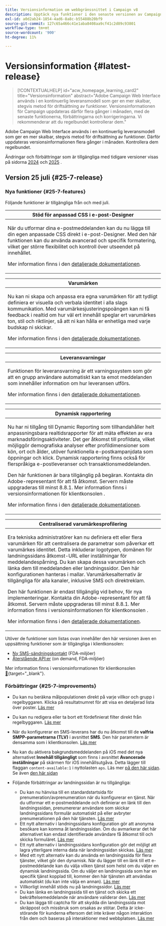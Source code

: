 ```yaml
---
title: Versionsinformation om webbgränssnittet i Campaign v8
description: Upptäck nya funktioner i den senaste versionen av Campaign Web User Interface
exl-id: a0d2ab24-1854-4ad6-8a8c-b55488b20bf9
source-git-commit: 127c65a466c41e1aba8408aa9cf41c2d89c93801
workflow-type: tm+mt
source-wordcount: '900'
ht-degree: 11%

---
```


# Versionsinformation {#latest-release}

>[!CONTEXTUALHELP]
>id="acw_homepage_learning_card2"
>title="Versionsinformation"
>abstract="Adobe Campaign Web Interface används i en kontinuerlig leveransmodell som ger en mer skalbar, stegvis metod för driftsättning av funktioner. Versionsinformationen för Campaign uppdateras därför flera gånger i månaden, med de senaste funktionerna, förbättringarna och korrigeringarna. Vi rekommenderar att du regelbundet kontrollerar dem."

Adobe Campaign Web Interface används i en kontinuerlig leveransmodell som ger en mer skalbar, stegvis metod för driftsättning av funktioner. Därför uppdateras versionsinformationen flera gånger i månaden. Kontrollera dem regelbundet.

Ändringar och förbättringar som är tillgängliga med tidigare versioner visas på sidorna [2024](release-notes-24.md) och [2025](release-notes-25.md) .

## Version 25 juli {#25-7-release}

### Nya funktioner {#25-7-features}

Följande funktioner är tillgängliga från och med juli.

<!--table>
<thead>
<tr>
<th><strong>Multilingual email and SMS</strong><br/></th>
</tr>
</thead>
<tbody>
<tr>
<td>
<p>You can now send multiple email and SMS deliveries in different languages in Adobe Campaign Web UI. The multilingual delivery feature allows you to choose the default language of your delivery as well as the different languages in which the delivery can be sent. You can also preview these deliveries in the languages you have chosen.
</p>
<p>For Multilingual email, your server must be upgraded to 8.8.1 minimum. Refer to the Client Console <a href="https://experienceleague.adobe.com/docs/campaign/campaign-v8/releases/release-notes.html?lang=sv-SE" target="_blank">release notes</a>.
<p>For more information, refer to the <a href="../email/edit-content.md#multilingual-delivery">detailed documentation</a>.</p>
</td>
</tr>
</tbody>
</table-->

<!--table>
<thead>
<tr>
<th><strong>Custom channel for API deliveries</strong><br/></th>
</tr>
</thead>
<tbody>
<tr>
<td>
<p>You can now, directly from Adobe Campaign Web UI, orchestrate and execute deliveries based on custom API channels. These deliveries can be standalone or part of a workflow. The configuration of the custom API channel is performed in the console.</p>
<p>For more information, refer to the detailed documentation.</p>
</td>
</tr>
</tbody>
</table-->

<table>
<thead>
<tr>
<th><strong>Stöd för anpassad CSS i e-post-Designer</strong><br/></th>
</tr>
</thead>
<tbody>
<tr>
<td>
<p>När du utformar dina e-postmeddelanden kan du nu lägga till din egen anpassade CSS direkt i e-post-Designer. Med den här funktionen kan du använda avancerad och specifik formatering, vilket ger större flexibilitet och kontroll över utseendet på innehållet.</p>
<p>Mer information finns i den <a href="../email/custom-css.md">detaljerade dokumentationen</a>.</p>
</td>
</tr>
</tbody>
</table>

<table>
<thead>
<tr>
<th><strong>Varumärken</strong><br/></th>
</tr>
</thead>
<tbody>
<tr>
<td>
<p>Nu kan ni skapa och anpassa era egna varumärken för att tydligt definiera er visuella och verbala identitet i alla slags kommunikation. Med varumärkesjusteringspoängen kan ni få feedback i realtid om hur väl ert innehåll speglar ert varumärkes ton, stil och riktlinjer, så att ni kan hålla er enhetliga med varje budskap ni skickar.
</p>
<p>Mer information finns i den <a href="../content/brands.md">detaljerade dokumentationen</a>.</p>
</td>
</tr>
</tbody>
</table>

<table>
<thead>
<tr>
<th><strong>Leveransvarningar</strong><br/></th>
</tr>
</thead>
<tbody>
<tr>
<td>
<p>Funktionen för leveransvarning är ett varningssystem som gör att en grupp användare automatiskt kan ta emot meddelanden som innehåller information om hur leveransen utförs.</p>
<p>Mer information finns i den <a href="../msg/delivery-alerting.md">detaljerade dokumentationen</a>.</p>
</td>
</tr>
</tbody>
</table>

<!--table>
<thead>
<tr>
<th><strong>Landing pages improvements</strong><br/></th>
</tr>
</thead>
<tbody>
<tr>
<td>
<p>The following improvements to landing pages are now available:</p>
<ul>
    <li>You can now reference a default subscription/unsubscription landing page when configuring a service. When designing an email, if you define a link to that landing page, users submitting the landing page form are automatically subscribed to or unsubscribed from this service. <a href="../audience/manage-services.md#create-service">Read more</a></li>
    <li>A new option in the landing page configuration allows anonymous visitors to access the landing page. If you unselect this option, only identified users can access and submit the form. <a href="../landing-pages/create-lp.md#create-landing-page">Read more</a></li>
    <li>A new option in the landing page configuration allows to store additional internal data when the landing page is being submitted. <a href="../landing-pages/create-lp.md#create-landing-page">Read more</a></li>
    <li>A new option enables to use a landing page for several services, making it dynamic. When adding a link to an email, if you select a dynamic landing page, you can select any service. If you select a landing page that has a specific service associated, this service will be automatically used (you cannot select another one). <a href="../landing-pages/create-lp.md#define-actions-on-form-submission">Read more</a></li>
    <li>Conditional content is now supported in landing pages. <a href="../landing-pages/lp-content.md">Read more</a></li>
    <li>You can link a landing page to a service, and send a confirmation message when users validate it. <a href="../landing-pages/lp-content.md#lp-message">Read more</a></li>
    <li>You can add captcha to protect your landing page from spam and abuse caused by bots. This is non-intrusive for your customers since it does not require any interaction from them and is based on interactions with your site. <a href="../landing-pages/create-lp.md#captcha">Read more</a></li>
</ul>
</td>
</tr>
</tbody>
</table-->


<table>
<thead>
<tr>
<th><strong>Dynamisk rapportering</strong><br/></th>
</tr>
</thead>
<tbody>
<tr>
<td>
<p>Nu har ni tillgång till Dynamic Reporting som tillhandahåller helt anpassningsbara realtidsrapporter för att mäta effekten av era marknadsföringsaktiviteter. Det ger åtkomst till profildata, vilket möjliggör demografiska analyser efter profildimensioner som kön, ort och ålder, utöver funktionella e-postkampanjdata som öppningar och klick. Dynamisk rapportering finns också för flerspråkiga e-postleveranser och transaktionsmeddelanden.</p>
<p>Den här funktionen är bara tillgänglig på begäran. Kontakta din Adobe-representant för att få åtkomst. Servern måste uppgraderas till minst 8.8.1. Mer information finns i versionsinformationen för klientkonsolen <a href="https://experienceleague.adobe.com/docs/campaign/campaign-v8/releases/release-notes.html?lang=sv-SE" target="_blank"></a>.
<p>Mer information finns i den <a href="../reporting/dynamic-reporting/get-started-reporting.md">detaljerade dokumentationen</a>.</p>
</td>
</tr>
</tbody>
</table>

<table>
<thead>
<tr>
<th><strong>Centraliserad varumärkesprofilering</strong><br/></th>
</tr>
</thead>
<tbody>
<tr>
<td>
<p>Era tekniska administratörer kan nu definiera ett eller flera varumärken för att centralisera de parametrar som påverkar ett varumärkes identitet. Detta inkluderar logotypen, domänen för landningssidans åtkomst-URL eller inställningar för meddelandespårning. Du kan skapa dessa varumärken och länka dem till meddelanden eller landningssidor. Den här konfigurationen hanteras i mallar. Varumärkesalternativ är tillgängliga för alla kanaler, inklusive SMS och direktreklam.</p>
<p>Den här funktionen är endast tillgänglig vid behov, för nya implementeringar. Kontakta din Adobe-representant för att få åtkomst. Servern måste uppgraderas till minst 8.8.1. Mer information finns i versionsinformationen för klientkonsolen <a href="https://experienceleague.adobe.com/docs/campaign/campaign-v8/releases/release-notes.html?lang=sv-SE" target="_blank"></a>.
<p>Mer information finns i den <a href="../administration/branding/branding-gs.md">detaljerade dokumentationen</a>.</p>
</td>
</tr>
</tbody>
</table>

Utöver de funktioner som listas ovan innehåller den här versionen även en uppsättning funktioner som är tillgängliga i klientkonsolen:

* [Ny SMS-sändningskontakt](https://experienceleague.adobe.com/docs/campaign/campaign-v8/send/sms/sms.html?lang=sv-SE) (FDA-miljöer)
* [Återstående API:er](https://experienceleague.adobe.com/docs/campaign/campaign-v8/developer/apis/get-started-apis.html?lang=sv-SE) (on demand, FDA-miljöer)

Mer information finns i versionsinformationen för klientkonsolen [&#128279;](https://experienceleague.adobe.com/docs/campaign/campaign-v8/releases/release-notes.html?lang=sv-SE){target="_blank"}.

<!--

### Features previously in Limited Availability {#25-7-limited} 

>[!AVAILABILITY]
>
>To benefit from these updates, your server must be upgrated to 8.8.1 mininum. Refer to the Client Console [release notes](https://experienceleague.adobe.com/docs/campaign/campaign-v8/releases/release-notes.html?lang=sv-SE){target="_blank"}.

Previously released in Limited Availability, the following capabilities are now available to all environments (General Availability):

* **Multilingual delivery creation** - You can now send multiple email deliveries in different languages in Adobe Campaign Web User Interface. The Multilingual delivery feature allows you to choose the default language of your delivery as well as the different languages in which the delivery can be sent. You can also preview these deliveries in the languages you have chosen. [Read more](../email/edit-content.md#multilingual-delivery).


* **Visual fragments** - You can now create, use and archive content fragments. Visual fragments are pre-defined visual blocks that you can reuse across multiple email deliveries, or in content templates. [Learn more](https://experienceleague.adobe.com/docs/campaign-web/v8/content/manage-reusable-content/fragments/fragments.html?lang=sv-SE){target="_blank"}

* **Delivery alerting** - The Delivery alerting feature is an alert management system that enables a group of users to automatically receive notifications containing information on the execution of their deliveries. [Read more](../msg/delivery-alerting.md)


* **Landing pages improvements** - The following improvements to landing pages are now available:

    * You can now reference a default subscription/unsubscription landing page when configuring a service. When designing an email, if you define a link to that landing page, users submitting the landing page form are automatically subscribed to or unsubscribed from this service. [Read more](../audience/manage-services.md#create-service)
    * A new option in the landing page configuration allows anonymous visitors to access the landing page. If you unselect this option, only identified users can access and submit the form. [Read more](../landing-pages/create-lp.md#create-landing-page)
    * A new option in the landing page configuration allows to store additional internal data when the landing page is being submitted. [Read more](../landing-pages/create-lp.md#create-landing-page)
    * A new option enables to use a landing page for several services, making it dynamic. When adding a link to an email, if you select a dynamic landing page, you can select any service. If you select a landing page that has a specific service associated, this service will be automatically used (you cannot select another one). [Read more](../landing-pages/create-lp.md#define-actions-on-form-submission)
    * Conditional content is now supported in landing pages. [Read more](../landing-pages/lp-content.md)
    * You can link a landing page to a service, and send a confirmation message when users validate it. [Learn more](../landing-pages/lp-content.md#lp-message)
    * You can add captcha to protect your landing page from spam and abuse caused by bots. This is non-intrusive for your customers since it does not require any interaction from them and is based on interactions with your site. [Learn more](../landing-pages/create-lp.md#captcha)

Previously released in Limited Availability, the following capabilities are now available **on demand**:

* **Dynamic Reporting** - You can now access Dynamic Reporting which provides fully customizable and real-time reports to measure the impact of your marketing activities. It adds access to profile data, enabling demographic analysis by profile dimensions such as gender, city and age in addition to functional email campaign data like opens and clicks. Dynamic reporting is also available for multilingual email deliveries and transactional messages. [Read more](../reporting/dynamic-reporting/get-started-reporting.md)

* **Centralized Branding** -  Your technical administrators can now define one or several brands to centralize the parameters that affect a brand's identity. This includes the brand logo, the domain of the landing pages' access URL, or message tracking settings. You can create these brands and link them to messages or landing pages. This configuration is managed in templates. Branding options are available for all channels, including SMS and Direct mail. [Read more](../administration/branding/branding-gs.md){target="_blank"}

    >[!NOTE]
    >
    >This feature is only available for new implementations.

In addition to the features listed above, this release also comes with a set of functionalities available in the Client Console:

* [New SMS sending connector](https://experienceleague.adobe.com/docs/campaign/campaign-v8/send/sms/sms.html?lang=sv-SE) (FDA environments)
* [Rest APIs](https://experienceleague.adobe.com/docs/campaign/campaign-v8/developer/apis/get-started-apis.html?lang=sv-SE) (on demand, FDA environments)

Refer to the Client Console [release notes](https://experienceleague.adobe.com/docs/campaign/campaign-v8/releases/release-notes.html?lang=sv-SE){target="_blank"}.

-->

### Förbättringar {#25-7-improvements}

* Du kan nu beräkna målpopulationen direkt på varje villkor och grupp i regelbyggaren. Klicka på resultatnumret för att visa en detaljerad lista över poster. [Läs mer](../query/build-query.md#validate-query)

* Du kan nu redigera eller ta bort ett fördefinierat filter direkt från regelbyggaren. [Läs mer](../get-started/predefined-filters.md#manage-predefined-filter)

* När du konfigurerar en SMS-leverans har du nu åtkomst till de **valfria SMPP-parametrarna (TLV)** i avsnittet **SMS**. Den här parametern är densamma som i klientkonsolen. [Läs mer](../advanced-settings/delivery-settings.md#sms-tab)

* Nu kan du aktivera bakgrundsmeddelanden på iOS med det nya alternativet **Innehåll tillgängligt** som finns i avsnittet **Avancerade inställningar** på skärmen för iOS innehållsutgåva. Detta lägger till flaggan `content-available:1` i nyttolasten `aps`. Läs mer [på den här sidan](../push/content-push.md). Se även [den här sidan](../push/rich-push-ios.md)

* Följande förbättringar av landningssidan är nu tillgängliga:

   * Du kan nu hänvisa till en standardstartsida för prenumeration/avprenumeration när du konfigurerar en tjänst. När du utformar ett e-postmeddelande och definierar en länk till den landningssidan, prenumererar användare som skickar landningssidans formulär automatiskt på eller avbryter prenumerationen på den här tjänsten. [Läs mer](../audience/manage-services.md#create-service)
   * Ett nytt alternativ i landningssidans konfiguration gör att anonyma besökare kan komma åt landningssidan. Om du avmarkerar det här alternativet kan endast identifierade användare få åtkomst till och skicka formuläret. [Läs mer](../landing-pages/create-lp.md#create-landing-page)
   * Ett nytt alternativ i landningssidans konfiguration gör det möjligt att lagra ytterligare interna data när landningssidan skickas. [Läs mer](../landing-pages/create-lp.md#create-landing-page)
   * Med ett nytt alternativ kan du använda en landningssida för flera tjänster, vilket gör den dynamisk. När du lägger till en länk till ett e-postmeddelande kan du välja vilken tjänst som helst om du väljer en dynamisk landningssida. Om du väljer en landningssida som har en specifik tjänst kopplad till, kommer den här tjänsten att användas automatiskt (du kan inte välja en annan). [Läs mer](../landing-pages/create-lp.md#define-actions-on-form-submission)
   * Villkorligt innehåll stöds nu på landningssidor. [Läs mer](../landing-pages/lp-content.md)
   * Du kan länka en landningssida till en tjänst och skicka ett bekräftelsemeddelande när användare validerar den. [Läs mer](../landing-pages/lp-content.md#lp-message)
   * Du kan lägga till captcha för att skydda din landningssida mot skräppost och missbruk som orsakas av stötar. Detta är icke-störande för kunderna eftersom det inte kräver någon interaktion från dem och baseras på interaktioner med webbplatsen. [Läs mer](../landing-pages/create-lp.md#captcha)
